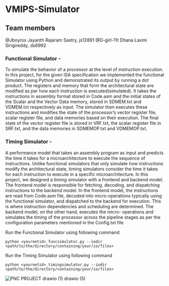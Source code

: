 # VMIPS-Simulator

## Team members
@Jboyrox Jayanth Rajaram Sastry,  js12891
@D-girl-11t Dhana Laxmi Sirigireddy, ds6992 


### Functional Simulator - 
To simulate the behavior of
a processor at the level of instruction execution. In this
project, for the given ISA specification we implemented
the functional Simulator using Python and demonstrated its
output by running a dot product. The registers and memory
that form the architectural state are modified as per how each
instruction is executed(simulated).
It takes the instructions in assembly format stored in
Code.asm and the initial states of the Scalar and the Vector
Data memory, stored in SDMEM.txt and VDMEM.txt
respectively as input. The simulator then executes these
instructions and modifies the state of the processor’s vector
register file, scalar register file, and data memories based
on their execution. The final state of the vector register
file is stored in VRF.txt, the scalar register file in SRF.txt,
and the data memories in SDMEMOP.txt and VDMEMOP.txt.


### Timing Simulator - 
A performance model that takes
an assembly program as input and predicts the time it
takes for a microarchitecture to execute the sequence of
instructions. Unlike functional simulators that only simulate
how instructions modify the architectural state, timing
simulators consider the time it takes for each instruction to
execute in a specific microarchitecture.
In this project, we designed a timing simulator with
a frontend and backend model. The frontend model
is responsible for fetching, decoding, and dispatching
instructions to the backend model. In the frontend model,
the instructions are read from Code.asm file, decoded into
micro-operations typically using the functional simulator,
and dispatched to the backend for execution. This is where
instruction dependencies and scheduling are determined.
The backend model, on the other hand, executes the micro-
operations and simulates the timing of the processor across
the pipeline stages as per the configuration parameters
mentioned in the Config.txt file

Run the Functional Simulator using following command
```
python <yournetid>_funcsimulator.py --iodir <path/to/the/directory/containing/your/io/files>
```

Run the Timing Simulator using following command
```
python <yournetid>_timingsimulator.py --iodir <path/to/the/directory/containing/your/io/files>
```

![PNC PROJECT drawio (1) drawio (5)](https://user-images.githubusercontent.com/63849382/235380101-f0c32574-852e-4fb3-aa97-e55c7ce0790e.png)
